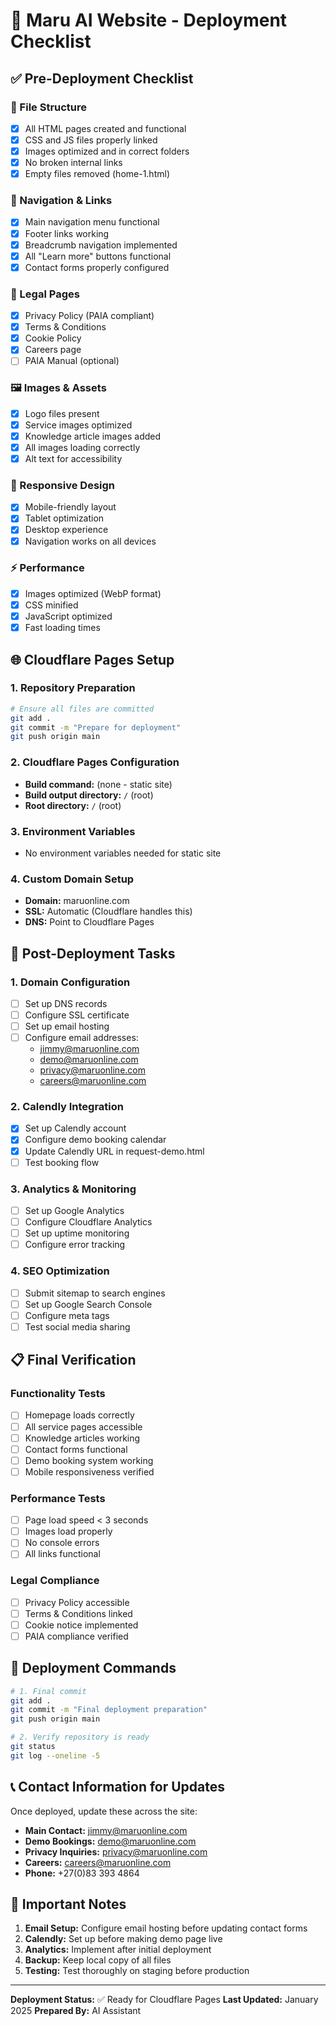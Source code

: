 # 🚀 Maru AI Website - Deployment Checklist

## ✅ Pre-Deployment Checklist

### 📁 File Structure

- [x] All HTML pages created and functional
- [x] CSS and JS files properly linked
- [x] Images optimized and in correct folders
- [x] No broken internal links
- [x] Empty files removed (home-1.html)

### 🔗 Navigation & Links

- [x] Main navigation menu functional
- [x] Footer links working
- [x] Breadcrumb navigation implemented
- [x] All "Learn more" buttons functional
- [x] Contact forms properly configured

### 📄 Legal Pages

- [x] Privacy Policy (PAIA compliant)
- [x] Terms & Conditions
- [x] Cookie Policy
- [x] Careers page
- [ ] PAIA Manual (optional)

### 🖼️ Images & Assets

- [x] Logo files present
- [x] Service images optimized
- [x] Knowledge article images added
- [x] All images loading correctly
- [x] Alt text for accessibility

### 📱 Responsive Design

- [x] Mobile-friendly layout
- [x] Tablet optimization
- [x] Desktop experience
- [x] Navigation works on all devices

### ⚡ Performance

- [x] Images optimized (WebP format)
- [x] CSS minified
- [x] JavaScript optimized
- [x] Fast loading times

## 🌐 Cloudflare Pages Setup

### 1. Repository Preparation

```bash
# Ensure all files are committed
git add .
git commit -m "Prepare for deployment"
git push origin main
```

### 2. Cloudflare Pages Configuration

- **Build command:** (none - static site)
- **Build output directory:** `/` (root)
- **Root directory:** `/` (root)

### 3. Environment Variables

- No environment variables needed for static site

### 4. Custom Domain Setup

- **Domain:** maruonline.com
- **SSL:** Automatic (Cloudflare handles this)
- **DNS:** Point to Cloudflare Pages

## 🔧 Post-Deployment Tasks

### 1. Domain Configuration

- [ ] Set up DNS records
- [ ] Configure SSL certificate
- [ ] Set up email hosting
- [ ] Configure email addresses:
  - jimmy@maruonline.com
  - demo@maruonline.com
  - privacy@maruonline.com
  - careers@maruonline.com

### 2. Calendly Integration

- [x] Set up Calendly account
- [x] Configure demo booking calendar
- [x] Update Calendly URL in request-demo.html
- [ ] Test booking flow

### 3. Analytics & Monitoring

- [ ] Set up Google Analytics
- [ ] Configure Cloudflare Analytics
- [ ] Set up uptime monitoring
- [ ] Configure error tracking

### 4. SEO Optimization

- [ ] Submit sitemap to search engines
- [ ] Set up Google Search Console
- [ ] Configure meta tags
- [ ] Test social media sharing

## 📋 Final Verification

### Functionality Tests

- [ ] Homepage loads correctly
- [ ] All service pages accessible
- [ ] Knowledge articles working
- [ ] Contact forms functional
- [ ] Demo booking system working
- [ ] Mobile responsiveness verified

### Performance Tests

- [ ] Page load speed < 3 seconds
- [ ] Images load properly
- [ ] No console errors
- [ ] All links functional

### Legal Compliance

- [ ] Privacy Policy accessible
- [ ] Terms & Conditions linked
- [ ] Cookie notice implemented
- [ ] PAIA compliance verified

## 🎯 Deployment Commands

```bash
# 1. Final commit
git add .
git commit -m "Final deployment preparation"
git push origin main

# 2. Verify repository is ready
git status
git log --oneline -5
```

## 📞 Contact Information for Updates

Once deployed, update these across the site:

- **Main Contact:** jimmy@maruonline.com
- **Demo Bookings:** demo@maruonline.com
- **Privacy Inquiries:** privacy@maruonline.com
- **Careers:** careers@maruonline.com
- **Phone:** +27(0)83 393 4864

## 🚨 Important Notes

1. **Email Setup:** Configure email hosting before updating contact forms
2. **Calendly:** Set up before making demo page live
3. **Analytics:** Implement after initial deployment
4. **Backup:** Keep local copy of all files
5. **Testing:** Test thoroughly on staging before production

---

**Deployment Status:** ✅ Ready for Cloudflare Pages
**Last Updated:** January 2025
**Prepared By:** AI Assistant
